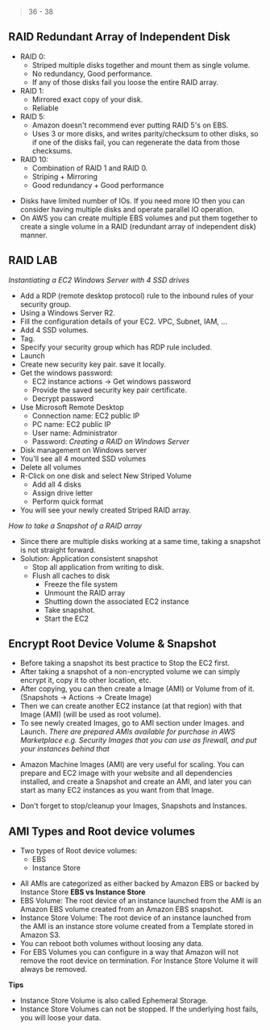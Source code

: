 > 36 - 38

## RAID Redundant Array of Independent Disk ##
- RAID 0:
    - Striped multiple disks together and mount them as single volume.
    - No redundancy, Good performance.
    - If any of those disks fail you loose the entire RAID array.
- RAID 1:
    - Mirrored exact copy of your disk.
    - Reliable
- RAID 5:
    - Amazon doesn't recommend ever putting RAID 5's on EBS.
    - Uses 3 or more disks, and writes parity/checksum to other disks, so if one of the disks fail, you can regenerate the data from those checksums.
- RAID 10:
    - Combination of RAID 1 and RAID 0.
    - Striping + Mirroring
    - Good redundancy + Good performance

* Disks have limited number of IOs. If you need more IO then you can consider having multiple disks and operate parallel IO operation.
* On AWS you can create multiple EBS volumes and put them together to create a single volume in a RAID (redundant array of independent disk) manner.


## RAID LAB ##
*Instantiating a EC2 Windows Server with 4 SSD drives*
- Add a RDP (remote desktop protocol) rule to the inbound rules of your security group.
- Using a Windows Server R2.
- Fill the configuration details of your EC2. VPC, Subnet, IAM, ...
- Add 4 SSD volumes.
- Tag.
- Specify your security group which has RDP rule included.
- Launch
- Create new security key pair. save it locally.
- Get the windows password:
    - EC2 instance actions -> Get windows password
    - Provide the saved security key pair certificate.
    - Decrypt password
- Use Microsoft Remote Desktop
    - Connection name: EC2 public IP
    - PC name: EC2 public IP
    - User name: Administrator
    - Password: <Decrypted password>
*Creating a RAID on Windows Server*
- Disk management on Windows server
- You'll see all 4 mounted SSD volumes
- Delete all volumes
- R-Click on one disk and select New Striped Volume
    - Add all 4 disks
    - Assign drive letter
    - Perform quick format
- You will see your newly created Striped RAID array.

*How to take a Snapshot of a RAID array*
- Since there are multiple disks working at a same time, taking a snapshot is not straight forward.
- Solution: Application consistent snapshot
    - Stop all application from writing to disk.
    - Flush all caches to disk
        - Freeze the file system
        - Unmount the RAID array
        - Shutting down the associated EC2 instance
        - Take snapshot.
        - Start the EC2


## Encrypt Root Device Volume & Snapshot ##
- Before taking a snapshot its best practice to Stop the EC2 first.
- After taking a snapshot of a non-encrypted volume we can simply encrypt it, copy it to other location, etc.
- After copying, you can then create a Image (AMI) or Volume from of it. (Snapshots -> Actions -> Create Image)
- Then we can create another EC2 instance (at that region) with that Image (AMI) (will be used as root volume).
- To see newly created Images, go to AMI section under Images. and Launch.
*There are prepared AMIs available for purchase in AWS Marketplace*
*e.g. Security Images that you can use as firewall, and put your instances behind that*

* Amazon Machine Images (AMI) are very useful for scaling. You can prepare and EC2 image with your website and all dependencies installed, and create a Snapshot and create an AMI, and later you can start as many EC2 instances as you want from that Image.

* Don't forget to stop/cleanup your Images, Snapshots and Instances.


##  AMI Types and Root device volumes ##
* Two types of Root device volumes:
    * EBS
    * Instance Store

- All AMIs are categorized as either backed by Amazon EBS or backed by Instance Store
**EBS vs Instance Store**
- EBS Volume: The root device of an instance launched from the AMI is an Amazon EBS volume created from an Amazon EBS snapshot.
- Instance Store Volume: The root device of an instance launched from the AMI is an instance store volume created from a Template stored in Amazon S3.
- You can reboot both volumes without loosing any data.
- For EBS Volumes you can configure in a way that Amazon will not remove the root device on termination. For Instance Store Volume it will always be removed.

**Tips**
- Instance Store Volume is also called Ephemeral Storage.
- Instance Store Volumes can not be stopped. If the underlying host fails, you will loose your data.
